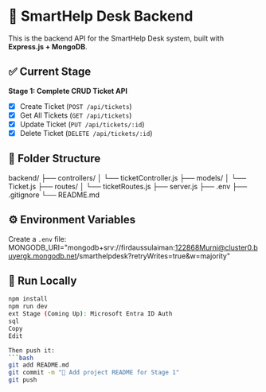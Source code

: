 # 🧠 SmartHelp Desk Backend

This is the backend API for the SmartHelp Desk system, built with **Express.js + MongoDB**.

## ✅ Current Stage

**Stage 1: Complete CRUD Ticket API**
- [x] Create Ticket (`POST /api/tickets`)
- [x] Get All Tickets (`GET /api/tickets`)
- [x] Update Ticket (`PUT /api/tickets/:id`)
- [x] Delete Ticket (`DELETE /api/tickets/:id`)

## 📁 Folder Structure

backend/
├── controllers/
│ └── ticketController.js
├── models/
│ └── Ticket.js
├── routes/
│ └── ticketRoutes.js
├── server.js
├── .env
├── .gitignore
└── README.md

## ⚙️ Environment Variables

Create a `.env` file: MONGODB_URI="mongodb+srv://firdaussulaiman:122868Murni@cluster0.buyergk.mongodb.net/smarthelpdesk?retryWrites=true&w=majority"


## 🚀 Run Locally

```bash
npm install
npm run dev
ext Stage (Coming Up): Microsoft Entra ID Auth
sql
Copy
Edit

Then push it:
```bash
git add README.md
git commit -m "📝 Add project README for Stage 1"
git push